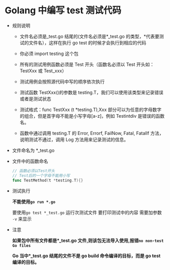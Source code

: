 # Golang 中编写 test 测试代码

- 规则说明

  - 文件名必须是\_test.go 结尾的(文件名必须是*\_test.go 的类型，*代表要测试的文件名），这样在执行 go test 的时候才会执行到相应的代码

  - 你必须 import testing 这个包

  - 所有的测试用例函数必须是 Test 开头（函数名必须以 Test 开头如：TestXxx 或 Test_xxx）

  - 测试用例会按照源代码中写的顺序依次执行

  - 测试函数 TestXxx()的参数是 testing.T，我们可以使用该类型来记录错误或者是测试状态

  - 测试格式：func TestXxx (t \*testing.T),Xxx 部分可以为任意的字母数字的组合，但是首字母不能是小写字母[a-z]，例如 Testintdiv 是错误的函数名。

  - 函数中通过调用 testing.T 的 Error, Errorf, FailNow, Fatal, FatalIf 方法，说明测试不通过，调用 Log 方法用来记录测试的信息。

- 文件命名为 \*\_test.go

- 文件中的函数命名

  ```go
  // 函数必须以Test开头
  // Test后的一个字母不能用小写
  func TestMethod(t *testing.T){}
  ```

- 测试执行

  **不能使用`go run *.go`**

  要使用`go test *_test.go` 运行次测试文件 要打印测试中的内容 需要加参数 `-v` 来显示

- 注意

  **如果包中所有文件都是\*\_test.go 文件,则该包无法导入使用,报错`no non-test Go files`**

  **Go 当中\*\_test.go 结尾的文件不是 go build 命令编译的目标，而是 go test 编译的目标。**

